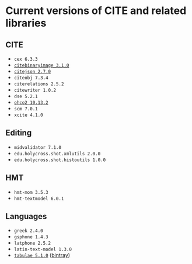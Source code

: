 # Current versions of CITE and related libraries



## CITE

- `cex 6.3.3`
- [`citebinaryimage 3.1.0`](https://github.com/cite-architecture/citebinaryimage)
- [`citejson 2.7.0`](https://github.com/cite-architecture/CITE-JSON)
- `citeobj 7.3.4`
- `citerelations 2.5.2`
- `citewriter 1.0.2`
- `dse 5.2.1`
- [`ohco2 10.13.2`](https://github.com/cite-architecture/ohco2)
- `scm 7.0.1`
- `xcite 4.1.0`

## Editing

- `midvalidator 7.1.0`
- `edu.holycross.shot.xmlutils 2.0.0`
- `edu.holycross.shot.histoutils 1.0.0`

## HMT

- `hmt-mom 3.5.3`
- `hmt-textmodel 6.0.1`

## Languages

- `greek 2.4.0`
- `gsphone 1.4.3`
- `latphone 2.5.2`
- `latin-text-model 1.3.0`
- [`tabulae 5.1.0`](https://github.com/neelsmith/tabulae) ([bintray](https://bintray.com/neelsmith/maven/tabulae))

